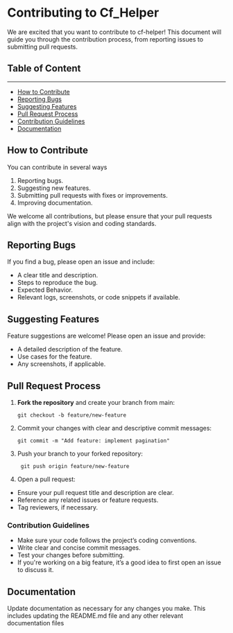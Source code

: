 # Contributing to Cf_Helper 


We are excited that you want to contribute to cf-helper! This document will guide you through the contribution process, from reporting issues to submitting pull requests.

## Table of Content
---
* [How to Contribute](#how-to-contribute)
* [Reporting Bugs](#reporting-bugs)
* [Suggesting Features](#suggesting-features)
* [Pull Request Process](#pull-request-process)
* [Contribution Guidelines](#Contribution-Guidelines)
* [Documentation](#Documentation)


## How to Contribute
You can contribute in several ways
1. Reporting bugs.
2. Suggesting new features.
3. Submitting pull requests with fixes or improvements.
4. Improving documentation.

We welcome all contributions, but please ensure that your pull requests align with the project's vision and coding standards.

## Reporting Bugs
If you find a bug, please open an issue and include:
- A clear title and description.
- Steps to reproduce the bug.
- Expected Behavior.
- Relevant logs, screenshots, or code snippets if available.

## Suggesting Features
Feature suggestions are welcome! Please open an issue and provide:
- A detailed description of the feature.
- Use cases for the feature.
- Any screenshots, if applicable.

## Pull Request Process
1. **Fork the repository** and create your branch from main:
    ```
    git checkout -b feature/new-feature
    ```
2. Commit your changes with clear and descriptive commit messages:
   ```
   git commit -m "Add feature: implement pagination"
   ```
3. Push your branch to your forked repository:
   ```
    git push origin feature/new-feature
    ```

4. Open a pull request:
  - Ensure your pull request title and description are clear.
  - Reference any related issues or feature requests.
  - Tag reviewers, if necessary.

### Contribution Guidelines

- Make sure your code follows the project’s coding conventions.
- Write clear and concise commit messages.
- Test your changes before submitting.
- If you're working on a big feature, it’s a good idea to first open an issue to discuss it.
  
## Documentation


Update documentation as necessary for any changes you make. This includes updating the README.md file and any other relevant documentation files